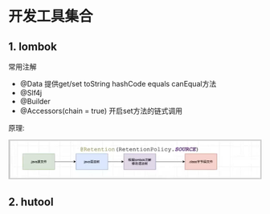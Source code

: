 # 开发工具集合



## 1. lombok

常用注解

- @Data 提供get/set toString hashCode equals canEqual方法
- @Slf4j
- @Builder
- @Accessors(chain = true) 开启set方法的链式调用



原理:

![image-20201110162637095](devTools.assets/image-20201110162637095.png) 



## 2. hutool

